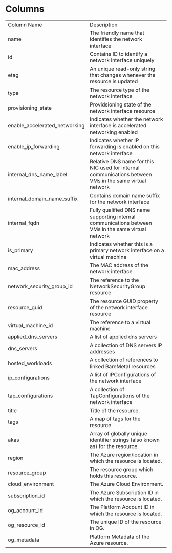 # Columns  

<table>
	<tr><td>Column Name</td><td>Description</td></tr>
	<tr><td>name</td><td>The friendly name that identifies the network interface</td></tr>
	<tr><td>id</td><td>Contains ID to identify a network interface uniquely</td></tr>
	<tr><td>etag</td><td>An unique read-only string that changes whenever the resource is updated</td></tr>
	<tr><td>type</td><td>The resource type of the network interface</td></tr>
	<tr><td>provisioning_state</td><td>Providsioning state of the network interface resource</td></tr>
	<tr><td>enable_accelerated_networking</td><td>Indicates whether the network interface is accelerated networking enabled</td></tr>
	<tr><td>enable_ip_forwarding</td><td>Indicates whether IP forwarding is enabled on this network interface</td></tr>
	<tr><td>internal_dns_name_label</td><td>Relative DNS name for this NIC used for internal communications between VMs in the same virtual network</td></tr>
	<tr><td>internal_domain_name_suffix</td><td>Contains domain name suffix for the network interface</td></tr>
	<tr><td>internal_fqdn</td><td>Fully qualified DNS name supporting internal communications between VMs in the same virtual network</td></tr>
	<tr><td>is_primary</td><td>Indicates whether this is a primary network interface on a virtual machine</td></tr>
	<tr><td>mac_address</td><td>The MAC address of the network interface</td></tr>
	<tr><td>network_security_group_id</td><td>The reference to the NetworkSecurityGroup resource</td></tr>
	<tr><td>resource_guid</td><td>The resource GUID property of the network interface resource</td></tr>
	<tr><td>virtual_machine_id</td><td>The reference to a virtual machine</td></tr>
	<tr><td>applied_dns_servers</td><td>A list of applied dns servers</td></tr>
	<tr><td>dns_servers</td><td>A collection of DNS servers IP addresses</td></tr>
	<tr><td>hosted_workloads</td><td>A collection of references to linked BareMetal resources</td></tr>
	<tr><td>ip_configurations</td><td>A list of IPConfigurations of the network interface</td></tr>
	<tr><td>tap_configurations</td><td>A collection of TapConfigurations of the network interface</td></tr>
	<tr><td>title</td><td>Title of the resource.</td></tr>
	<tr><td>tags</td><td>A map of tags for the resource.</td></tr>
	<tr><td>akas</td><td>Array of globally unique identifier strings (also known as) for the resource.</td></tr>
	<tr><td>region</td><td>The Azure region/location in which the resource is located.</td></tr>
	<tr><td>resource_group</td><td>The resource group which holds this resource.</td></tr>
	<tr><td>cloud_environment</td><td>The Azure Cloud Environment.</td></tr>
	<tr><td>subscription_id</td><td>The Azure Subscription ID in which the resource is located.</td></tr>
	<tr><td>og_account_id</td><td>The Platform Account ID in which the resource is located.</td></tr>
	<tr><td>og_resource_id</td><td>The unique ID of the resource in OG.</td></tr>
	<tr><td>og_metadata</td><td>Platform Metadata of the Azure resource.</td></tr>
</table>